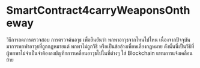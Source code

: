 # SmartContract4carryWeaponsOntheway

วิธีการลดการตรวจสอบ การตรวจค้นอาุธ เพื่อยืนยันว่า พกพาอาวุธจากไหนไปไหน
เนื่องจากปัจจุบัน มาการพกฟาอาวุธที่ถูกกฏหมายแต่ พกพาไม่ถูกวิธี หรือเป็นข้ออ้างเพื่อหเลี่ยงกฏหมาย
ดังนั้นนี่เป็นวิธีที่ผู้พกพาไม่จำเป็นจำต้องลงบัญทึกการเคลื่อนอาวุธไปในที่ต่างๆ ใส่ Blockchain แทนการแจ้งเคลื่อนย้าย
